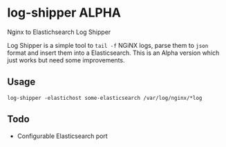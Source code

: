 # log-shipper ALPHA

Nginx to Elastichsearch Log Shipper

Log Shipper is a simple tool to `tail -f` NGiNX logs, parse them to `json` format and insert them into a Elasticsearch.
This is an Alpha version which just works but need some improvements.

## Usage

    log-shipper -elastichost some-elasticsearch /var/log/nginx/*log

## Todo

* Configurable Elasticsearch port
